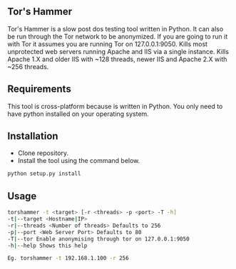 ## Tor's Hammer
Tor's Hammer is a slow post dos testing tool written in Python. It can also be run through the Tor network to be anonymized. If you are going to run it with Tor it assumes you are running Tor on 127.0.0.1:9050. Kills most unprotected web servers running Apache and IIS via a single instance. Kills Apache 1.X and older IIS with ~128 threads, newer IIS and Apache 2.X with ~256 threads.

## Requirements
This tool is cross-platform because is written in Python. You only need to have python installed on your operating system.

## Installation
- Clone repository.
- Install the tool using the command below.
```bash
python setup.py install
```

## Usage
```bash
torshammer -t <target> [-r <threads> -p <port> -T -h]
-t|--target <Hostname|IP>
-r|--threads <Number of threads> Defaults to 256
-p|--port <Web Server Port> Defaults to 80
-T|--tor Enable anonymising through tor on 127.0.0.1:9050
-h|--help Shows this help

Eg. torshammer -t 192.168.1.100 -r 256
```